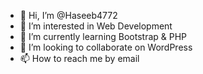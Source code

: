 - 👋 Hi, I’m @Haseeb4772
- 👀 I’m interested in Web Development
- 🌱 I’m currently learning Bootstrap & PHP
- 💞️ I’m looking to collaborate on WordPress
- 📫 How to reach me by email

<!---
Haseeb4772/Haseeb4772 is a ✨ special ✨ repository because its `README.md` (this file) appears on your GitHub profile.
You can click the Preview link to take a look at your changes.
--->
